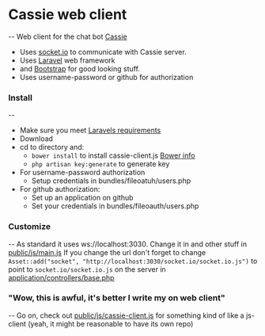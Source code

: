 # Cassie web client
--
Web client for the chat bot [Cassie](https://github.com/olyckne/cassie)

- Uses [socket.io](http://socket.io) to communicate with Cassie server.
- Uses [Laravel](http://laravel.com/) web framework
- and [Bootstrap](http://getbootstrap.com) for good looking stuff.
- Uses username-password or github for authorization

### Install
--
- Make sure you meet [Laravels requirements](http://laravel.com/docs/install#requirements) 
- Download
- cd to directory and:
  - `bower install` to install cassie-client.js [Bower info](http://twitter.github.com/bower/)
  - `php artisan key:generate` to generate key
- For username-password authorization
  - Setup credentials in bundles/fileoatuh/users.php  
- For github authorization:
  - Set up an application on github
  - Set your credentials in bundles/fileoauth/users.php

### Customize
--
As standard it uses ws://localhost:3030.
Change it in and other stuff in [public/js/main.js](https://github.com/olyckne/cassie-webclient/blob/master/public/js/main.js)
If you change the url don't forget to change `Asset::add("socket", "http://localhost:3030/socket.io/socket.io.js")` to point to `socket.io/socket.io.js` on the server in [application/controllers/base.php](https://github.com/olyckne/cassie-webclient/blob/master/application/controllers/base.php)

### "Wow, this is awful, it's better I write my on web client"
--
Go on, check out [public/js/cassie-client.js](https://github.com/olyckne/cassie-webclient/blob/master/public/js/cassie-client.js) for something kind of like a js-client (yeah, it might be reasonable to have its own repo)
